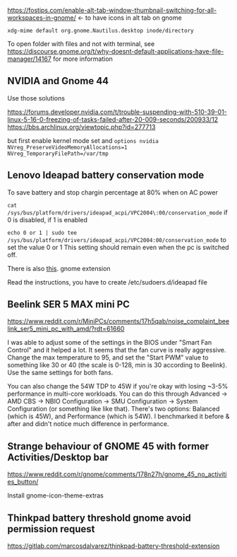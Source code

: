 https://fostips.com/enable-alt-tab-window-thumbnail-switching-for-all-workspaces-in-gnome/ ← to have icons in alt tab on gnome

    xdg-mime default org.gnome.Nautilus.desktop inode/directory  
To open folder with files and not with terminal, see https://discourse.gnome.org/t/why-doesnt-default-applications-have-file-manager/14167 for more information

## NVIDIA and Gnome 44

Use those solutions

https://forums.developer.nvidia.com/t/trouble-suspending-with-510-39-01-linux-5-16-0-freezing-of-tasks-failed-after-20-009-seconds/200933/12
https://bbs.archlinux.org/viewtopic.php?id=277713

but first enable kernel mode set and ``options nvidia NVreg_PreserveVideoMemoryAllocations=1 NVreg_TemporaryFilePath=/var/tmp``


## Lenovo Ideapad battery conservation mode
To save battery and stop chargin percentage at 80% when on AC power

``cat /sys/bus/platform/drivers/ideapad_acpi/VPC2004\:00/conservation_mode`` if 0 is disabled, if 1 is enabled


``echo 0 or 1 | sudo tee /sys/bus/platform/drivers/ideapad_acpi/VPC2004:00/conservation_mode`` to set the value 0 or 1
This setting should remain even when the pc is switched off.

There is also [this](https://github.com/laurento/gnome-shell-extension-ideapad). gnome extension 

Read the instructions, you have to create /etc/sudoers.d/ideapad file

## Beelink SER 5 MAX mini PC

https://www.reddit.com/r/MiniPCs/comments/17h5qab/noise_complaint_beelink_ser5_mini_pc_with_amd/?rdt=61660

I was able to adjust some of the settings in the BIOS under "Smart Fan Control" and it helped a lot. It seems that the fan curve is really aggressive. Change the max temperature to 95, and set the "Start PWM" value to something like 30 or 40 (the scale is 0-128, min is 30 according to Beelink). Use the same settings for both fans.

You can also change the 54W TDP to 45W if you're okay with losing ~3-5% performance in multi-core workloads. You can do this through Advanced -> AMD CBS -> NBIO Configuration -> SMU Configuration -> System Configuration (or something like like that). There's two options: Balanced (which is 45W), and Performance (which is 54W). I benchmarked it before & after and didn't notice much difference in performance.

## Strange behaviour of GNOME 45 with former Activities/Desktop bar

https://www.reddit.com/r/gnome/comments/178n27h/gnome_45_no_activities_button/

Install gnome-icon-theme-extras
## Thinkpad battery threshold gnome avoid permission request
https://gitlab.com/marcosdalvarez/thinkpad-battery-threshold-extension



